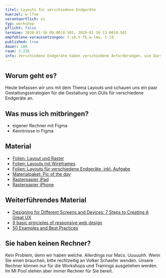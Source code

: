 ```yaml
---
titel: Layouts für verschiedene Endgeräte
kuerzel: w-lfve
verantwortlich: cn
typ: workshop
pflicht: false
termine: 2020-01-16 09:00|0.501, 2020-01-16 13:00|0.501
empfohlene-voraussetzungen: t-sb,t-fb,w-lmw, t-ld
published: true
dauer: 180
raum: 3.216
info: Verschiedene Endgeräte haben verschiedene Anforderungen, wie Darstellungsfläche und Interaktionsmöglichkeiten. Wie entwickle ich dafür Layoutkonzepte?
---
```


## Worum geht es?
Heute befassen wir uns mit dem Thema Layouts und schauen uns ein paar Gestaltungsstrategien für die Gestaltung von GUIs für verschiedene Endgeräte an. 

## Was muss ich mitbringen?
- eigener Rechner mit Figma
- Kenntnisse in Figma

## Material
- [Folien: Layout und Raster](../../download/workshops/layouts-fuer-verschiedene-endgeraete/layout-und-raster.pdf)
- [Folien: Layouts mit Wireframes](../../download/workshops/layouts-fuer-verschiedene-endgeraete/layouts-mit-wireframes.pdf)
- [Folien: Layouts für verschiedene Endgeräte, inkl. Aufgabe](../../download/workshops/layouts-fuer-verschiedene-endgeraete/layouts-fuer-verschiedene-endgeraete.pdf)
- [Materialpaket: Pic of the day](../../download/workshops/layouts-fuer-verschiedene-endgeraete/pic-of-the-day.zip)
- [Rasterpapier iPad](../../download/workshops/layouts-fuer-verschiedene-endgeraete/rasterpapier-ipad.pdf)
- [Rasterpapier iPhone](../../download/workshops/layouts-fuer-verschiedene-endgeraete/rasterpapier-iphone.pdf)


## Weiterführendes Material
- [Designing for Different Screens and Devices: 7 Steps to Creating A Great UX](https://theblog.adobe.com/designing-for-different-screens-and-devices-7-steps-to-creating-a-great-ux/)
- [9 basic principles of responsive web design](http://blog.froont.com/9-basic-principles-of-responsive-web-design/)
- [50 Examples and Best Practices](https://designmodo.com/responsive-design-examples/)

## Sie haben keinen Rechner?
Kein Problem, denn wir haben welche. Allerdings nur Macs. Uuuuuhh. Wenn Sie einen brauchen, bitte rechtzeitig an Volker Schaefer wenden. Unsere Rechner können nur für die Workshops und Trainings ausgeliehen werden. Im MI Pool stehen aber immer Rechner für Sie bereit.
